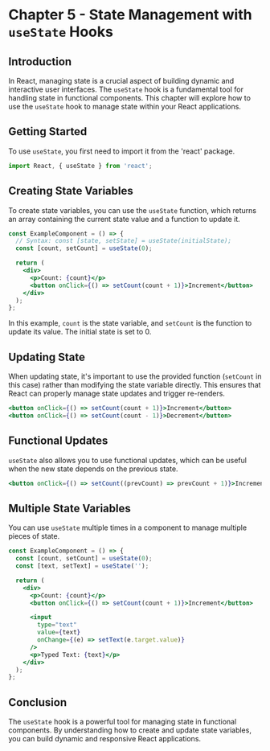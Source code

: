 # Chapter 5 - State Management with `useState` Hooks

## Introduction

In React, managing state is a crucial aspect of building dynamic and interactive user interfaces. The `useState` hook is a fundamental tool for handling state in functional components. This chapter will explore how to use the `useState` hook to manage state within your React applications.

## Getting Started

To use `useState`, you first need to import it from the 'react' package.

```jsx
import React, { useState } from 'react';
```

## Creating State Variables

To create state variables, you can use the `useState` function, which returns an array containing the current state value and a function to update it.

```jsx
const ExampleComponent = () => {
  // Syntax: const [state, setState] = useState(initialState);
  const [count, setCount] = useState(0);

  return (
    <div>
      <p>Count: {count}</p>
      <button onClick={() => setCount(count + 1)}>Increment</button>
    </div>
  );
};
```

In this example, `count` is the state variable, and `setCount` is the function to update its value. The initial state is set to 0.

## Updating State

When updating state, it's important to use the provided function (`setCount` in this case) rather than modifying the state variable directly. This ensures that React can properly manage state updates and trigger re-renders.

```jsx
<button onClick={() => setCount(count + 1)}>Increment</button>
<button onClick={() => setCount(count - 1)}>Decrement</button>
```

## Functional Updates

`useState` also allows you to use functional updates, which can be useful when the new state depends on the previous state.

```jsx
<button onClick={() => setCount((prevCount) => prevCount + 1)}>Increment</button>
```

## Multiple State Variables

You can use `useState` multiple times in a component to manage multiple pieces of state.

```jsx
const ExampleComponent = () => {
  const [count, setCount] = useState(0);
  const [text, setText] = useState('');

  return (
    <div>
      <p>Count: {count}</p>
      <button onClick={() => setCount(count + 1)}>Increment</button>

      <input
        type="text"
        value={text}
        onChange={(e) => setText(e.target.value)}
      />
      <p>Typed Text: {text}</p>
    </div>
  );
};
```

## Conclusion

The `useState` hook is a powerful tool for managing state in functional components. By understanding how to create and update state variables, you can build dynamic and responsive React applications.